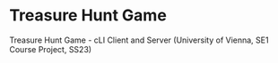 # Treasure Hunt Game
Treasure Hunt Game - cLI Client and Server  (University of Vienna, SE1 Course Project, SS23)
